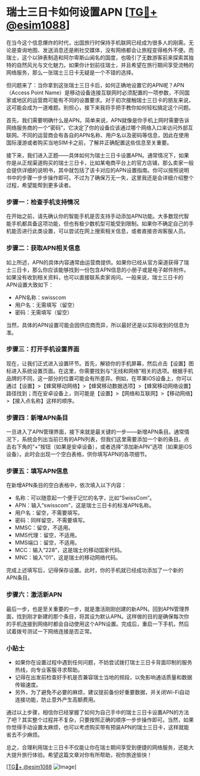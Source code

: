 # 瑞士三日卡如何设置APN [[TG💪+ @esim1088](https://t.me/s/esim1088)]

在当今这个信息爆炸的时代，出国旅行时保持手机联网已经成为很多人的刚需。无论是查询地图、发送消息还是刷社交媒体，没有网络都会让旅程变得格外不便。而瑞士，这个以钟表制造和阿尔卑斯山闻名的国度，也吸引了无数游客前来探索其独特的自然风光与文化魅力。如果你计划前往瑞士，并且希望在旅行期间享受流畅的网络服务，那么一张瑞士三日卡无疑是一个不错的选择。

但问题来了：当你拿到这张瑞士三日卡后，如何正确地设置它的APN呢？APN（Access Point Name）是移动设备连接互联网时必须配置的一项参数，不同国家或地区的运营商可能有不同的设置要求。对于初次接触瑞士三日卡的朋友来说，这可能会成为一道难题。别担心，接下来我将手把手教你如何轻松搞定这个问题。

首先，我们需要明确什么是APN。简单来说，APN就像是你手机上网时需要告诉网络服务商的一个“密码”，它决定了你的设备应该通过哪个网络入口来访问外部互联网。不同的运营商会有各自的APN名称、用户名以及密码等信息，因此在使用国际漫游或者购买当地SIM卡之前，了解并正确配置这些信息至关重要。

接下来，我们进入正题——具体如何为瑞士三日卡设置APN。通常情况下，如果你是从正规渠道购买的瑞士三日卡，比如某电商平台上的官方店铺，那么卖家一般会提供详细的说明书，其中就包括了该卡对应的APN设置指南。你可以按照说明书中的步骤一步步操作即可。不过为了确保万无一失，这里我还是会详细介绍整个过程，希望能帮到更多读者。

### 步骤一：检查手机支持情况

在开始之前，请先确认你的智能手机是否支持手动添加APN功能。大多数现代智能手机都具备这项功能，但也有极少数机型可能受到限制。如果你不确定自己的手机能否进行此类设置，可以尝试在网上搜索相关信息，或者直接咨询客服人员。

### 步骤二：获取APN相关信息

如上所述，APN的具体内容通常由运营商提供。如果你已经从官方渠道获得了瑞士三日卡，那么你应该能够找到一份包含APN信息的小册子或是电子邮件附件。如果没有收到相关资料，也可以直接联系卖家询问。一般来说，瑞士三日卡的APN设置大致如下：

- APN名称：swisscom
- 用户名：无需填写（留空）
- 密码：无需填写（留空）

当然，具体的APN设置可能会因供应商而异，所以最好还是以实际收到的信息为准。

### 步骤三：打开手机设置界面

现在，让我们正式进入设置环节。首先，解锁你的手机屏幕，然后点击【设置】图标进入系统设置页面。在这里，你需要找到与“无线和网络”相关的选项。根据手机品牌的不同，这一部分的位置可能会有所差异。例如，在苹果iOS设备上，你可以通过【设置】>【蜂窝移动网络】>【蜂窝移动数据选项】>【蜂窝移动网络设置】路径找到；而在安卓设备上，则可能是【设置】>【网络和互联网】>【移动网络】>【接入点名称】这样的顺序。

### 步骤四：新增APN条目

一旦进入了APN管理界面，接下来就是最关键的一步——新增APN条目。通常情况下，系统会列出当前已有的APN列表，但我们这里需要添加一个新的条目。点击右下角的“+”按钮（如果是安卓设备），或者选择“添加新APN”选项（如果是iOS设备）。此时会出现一个空白表格，供你填写APN的各项细节。

### 步骤五：填写APN信息

在新增APN条目的空白表格中，依次填入以下内容：
- 名称：可以随意起一个便于记忆的名字，比如“SwissCom”。
- APN：输入“swisscom”，这是瑞士三日卡的标准APN名称。
- 用户名：留空，不需要填写。
- 密码：同样留空，不需要填写。
- MMSC：留空，不适用。
- MMS代理：留空，不适用。
- MMS端口：留空，不适用。
- MCC：输入“228”，这是瑞士的移动国家代码。
- MNC：输入“01”，这是瑞士的移动网络代码。

完成上述填写后，记得保存设置。此时，你的手机就已经成功添加了一个新的APN条目。

### 步骤六：激活新APN

最后一步，也是至关重要的一步，就是激活刚刚创建的新APN。回到APN管理界面，找到刚才新建的那个条目，将其设为默认APN。这样做的目的是确保每次你的手机连接到网络时都会自动使用这个APN设置。完成后，重启一下手机，然后试着拨号测试一下网络连接是否正常。

### 小贴士

- 如果你在设置过程中遇到任何问题，不妨尝试拨打瑞士三日卡背面印制的服务热线，向专业客服寻求帮助。
- 记得在出发前检查好手机是否兼容瑞士当地的频段，以免影响通话质量和数据传输速度。
- 另外，为了避免不必要的麻烦，建议提前备份好重要数据，并关闭Wi-Fi自动连接功能，防止意外产生高额费用。

通过以上步骤，相信你已经掌握了如何为自己手中的瑞士三日卡设置APN的方法了吧？其实整个过程并不复杂，只要按照正确的顺序一步步操作即可。当然，如果你觉得手动设置太麻烦，也可以考虑购买带有预装APN的瑞士三日卡，这样就能省去不少麻烦。

总之，合理利用瑞士三日卡不仅能让你在瑞士期间享受到便捷的网络服务，还能大大提升旅行体验。希望这篇文章对你有所帮助，祝你旅途愉快！

[[TG💪+ @esim1088](https://t.me/s/esim1088) ![Image](https://i.postimg.cc/4NQfJmqS/Snipaste-2025-05-13-00-14-12.png)]